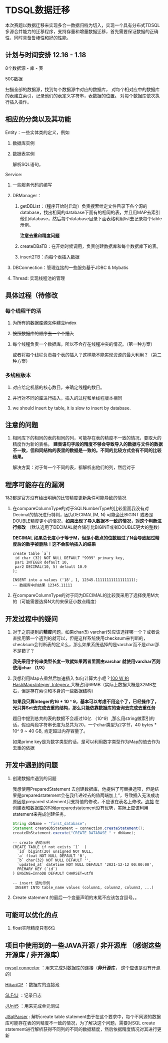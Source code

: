 # TDSQL数据迁移

本次赛题以数据迁移来实现多合一数据归档为切入，实现一个具有分布式TDSQL多源合并能力的迁移程序，支持存量和增量数据迁移，首先需要保证数据的正确性，同时具备鲁棒性和好的性能。

## 计划与时间安排 12.16 - 1.18

8个数据源 - 库 - 表

50G数据

扫描全部的数据源，找到每个数据源中对应的数据库，
对每个相对应中的数据库的表建立索引，记录他们的表定义字符串，表数据的位置。
对每个数据库依次执行插入操作。

## 相应的分类以及其功能
Entity：一些实体类的定义，例如

1. 数据库实例

2. 数据表实例

   解析SQL语句，

Service:

1. 一些服务代码的编写

2. DBManager：

   1. getDBList：（程序开始时启动）负责搜索给定文件目录下各个源的database，找出相同的database下面有的相同的表，并且用MAP去索引他们database，然后每个database目录下面表格利用list去记录每个table示例。

      **注意去重和精度问题**

   2. createDBaTB：在开始时候调用，负责创建数据库和每个数据库下的表。

   3. insert2TB：向每个表插入数据

3. DBConnection：管理连接的一些服务基于JDBC & Mybatis

3. Thread: 实现线程池的管理

## 具体过程（待修改

### 每个线程干的活

1. ~~为所有的数据库源文件建立index~~

2. ~~按照数据库的顺序去一个个插入~~ 


1. 每个线程负责一个数据库，所以不会存在线程冲突的情况。（第一种方案）

   或者将每个线程负责每个表的插入？这样能不能实现资源的最大利用？（第二种方案）

### 多线程版本

1. 对应给定机器的核心数目，来确定线程的数目。

2. 并行对不同的库进行插入，插入的过程和单线程版本相同

3. we should insert by table, it is slow to insert by database.

## 注意的问题

1. 相同库下的相同的表的相同的列，可能存在表的精度不一致的情况，要取大的精度作为新的表格。 **建表语句字段的精度不够会导致导入的数据与文件的数据不一致，但和同结构的表里的数据是一致的。不同的比较方式会有不同的比较结果。**

   解决方案：对于每一个不同的表，都解析出他们的列，然后对于

## 程序可能存在的漏洞

1&2都是官方没有给出明确的比较精度更新条件可能导致的情况

1. 在compareColumnType的对于SQLNumberType的比较里面我没有对Decimal的情况进行特判，因为DECIMAL(M, N) 可能会比BIGINT 或者是DOUBLE精度更小的情况。**如果出现了导入数据不一致的情况，对这个判断进行修改** （默认选用了DECIMAL就会储存比BIGINT或者DOUBLE更大的整数）

   **DECIMAL 如果总长度小于等于M，但是小数点的位数超过了N会导致超过精度后的数字被删除！这不会影响插入的结果**

   ```mysql
   create table `a`(
   	id char (32) NOT NULL DEFAULT "9999" primary key,
   	par1 INTEGER default 10,
   	par2 DECIMAL(10, 5) default 10.9
   );
   
   INSERT into a values ('18', 1, 12345.11111111111111111);
   -- 数据库中的结果 12345.11111
   ```

   

2. 在compareColumnType的对于同为DECIMAL的比较我采用了选择使用M大的（可能需要选择N大的来保证小数点精度）

## 开发过程中的疑问

1. 对于之前提到的**精度**问题，如果char(5) varchar(5)应该选择哪一个？或者说直接用第一个遇到的就可以，但是这样系统使用checksum来判断的，checksum会判断表的定义么，那么如果系统选择的是varchar而不是char那不是错了？

   **我先采用字符串类型长度一致就如果两者里面由varchar 就使用varchar否则使用char （1/3）**
   
2. 我想利用Map去重然后加速插入 如何计算大小呢？[100 W 的HashMap<Integer, Integer> ](https://blog.csdn.net/qq_27657429/article/details/81264666) 大概占用69MB（实际上数据大概是32MB左右，但是存在索引和本身的一些数据结构）

   **如果我只算Integer的16 * 10 ^ 9，基本可以考虑不用这个了，已经操作了，光只算Set去完成去重的结构，那么只能依靠数据库的查询去完成去重任务**

   题目中提到总共的表的数据不会超过10亿 （10^9）,那么用string做索引的话，假设两段字符串长度为总共为20，一个char类型为2字节，40 bytes * 10^ 9 ~ 40 GB, 肯定超过内存容量了。

   如果prime key是为数字类型的话，是可以利用数字类型作为Map的值去作为去重的依据


## 开发中遇到的问题

1. 创建数据库遇到的问题

   我想使用PreparedStatement 去创建数据库，他提供了可替换选项，但是结果是preparedstatement会在我传递过去的值两端加上‘’，导致插入无法成功 原因是prepared statement只支持值的修改，不应该在表名上修改。[连接](https://stackoverflow.com/questions/26582722/unable-to-create-database-using-prepared-statements-in-mysql) 在创建表和数据库的时候preparedstatement没有优势，实际上应该利用statement来完成创建任务。

   ```java
   String dbName = "first_database";
   Statement createDbStatement = connection.createStatement();
   createDbStatement.execute("CREATE DATABASE " + dbName);
   ```

   ```mysql
   -- create 语句示例
   CREATE TABLE if not exists `1`  (
     `id` bigint(20) unsigned NOT NULL,
     `a` float NOT NULL DEFAULT '0',
     `b` char(32) NOT NULL DEFAULT '',
     `updated_at` datetime NOT NULL DEFAULT '2021-12-12 00:00:00',
     PRIMARY KEY (`id`)
   ) ENGINE=InnoDB DEFAULT CHARSET=utf8
   
   -- insert 语句示例
    INSERT INTO table_name values (column1, column2, column3, ...)
   ```
   
   
   
2. Create statement 的最后一个变量声明的末尾不应该包含逗号。。

## 可能可以优化的点
1. float实际精度只有6位

## 项目中使用到的一些JAVA开源 / 非开源库 （感谢这些开源库 / 非开源库）

[mysql connector](https://dev.mysql.com/downloads/connector/j/) ：用来完成对数据库的连接（**非开源库**， 这个应该是没有开源的）

[HikariCP](https://github.com/brettwooldridge/HikariCP) ：数据库的连接池

[SLF4J](https://www.slf4j.org/) ：记录日志

[JUnit5](https://junit.org/junit5/) ：用来完成单元测试

[JSqlParser](https://github.com/JSQLParser/JSqlParser) : 解析create table statement由于在这个要求中，每个不同源的数据库可能存在表的列精度不一致的情况，为了解决这个问题，需要对SQL create statement进行解析获得不同列的不同的数据精度，然后依据精度情况对其进行更新